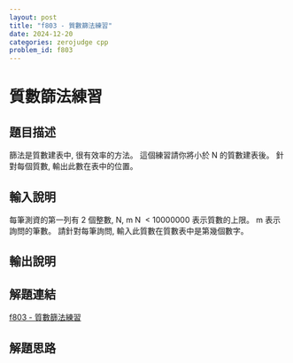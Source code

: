 ```yaml
---
layout: post
title: "f803 - 質數篩法練習"
date: 2024-12-20
categories: zerojudge cpp
problem_id: f803
---
```


# 質數篩法練習

## 題目描述

篩法是質數建表中, 很有效率的方法。
這個練習請你將小於 N 的質數建表後。
針對每個質數, 輸出此數在表中的位置。

## 輸入說明

每筆測資的第一列有 2 個整數, N, m
N  < 10000000 表示質數的上限。
m 表示詢問的筆數。
請針對每筆詢問, 輸入此質數在質數表中是第幾個數字。

## 輸出說明



## 解題連結

[f803 - 質數篩法練習](https://zerojudge.tw/ShowProblem?problemid=f803)

## 解題思路

